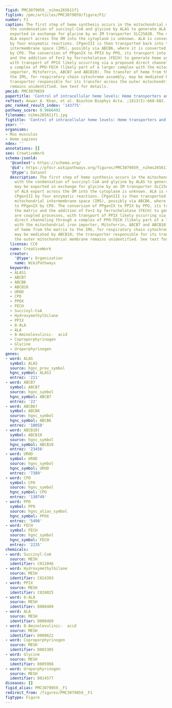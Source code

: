 ```yaml
---
figid: PMC3079059__nihms265611f1
figlink: /pmc/articles/PMC3079059/figure/F1/
number: F1
caption: The first step of heme synthesis occurs in the mitochondrial matrix with
  the condensation of succinyl-CoA and glycine by ALAS to generate ALA. ALA may be
  exported in exchange for glycine by an IM transporter SLC25A38. The mechanism of
  ALA export across the OM into the cytoplasm is unknown. ALA is converted to CPgenIII
  by four enzymatic reactions. CPgenIII is then transported back into the mitochondrial
  intermembrane space (IMS), possibly via ABCB6, where it is converted to PPgenIX
  by CPO. The conversion of PPgenIX to PPIX by PPO, its transport into the matrix
  and the addition of Fe+2 by ferrochelatase (FECH) to generate heme are coupled processes,
  with transport of PPIX likely occurring via a proposed direct channeling through
  a complex of PPO-FECH (likely part of a larger complex with the mitochondrial iron
  importer, Mitoferrin, ABCB7 and ABCB10). The transfer of heme from the matrix to
  the IMS, for respiratory chain cytochrome assembly, may be mediated by ABCB10; the
  transporter responsible for its transfer across the outer mitochondrial membrane
  remains unidentified. See text for details.
pmcid: PMC3079059
papertitle: 'Control of intracellular heme levels: Heme transporters and Heme oxygenases.'
reftext: Anwar A. Khan, et al. Biochim Biophys Acta. ;1813(5):668-682.
pmc_ranked_result_index: '143775'
pathway_score: 0.9666492
filename: nihms265611f1.jpg
figtitle: 'Control of intracellular heme levels: Heme transporters and Heme oxygenases'
year: ''
organisms:
- Mus musculus
- Homo sapiens
ndex: ''
annotations: []
seo: CreativeWork
schema-jsonld:
  '@context': https://schema.org/
  '@id': https://pfocr.wikipathways.org/figures/PMC3079059__nihms265611f1.html
  '@type': Dataset
  description: The first step of heme synthesis occurs in the mitochondrial matrix
    with the condensation of succinyl-CoA and glycine by ALAS to generate ALA. ALA
    may be exported in exchange for glycine by an IM transporter SLC25A38. The mechanism
    of ALA export across the OM into the cytoplasm is unknown. ALA is converted to
    CPgenIII by four enzymatic reactions. CPgenIII is then transported back into the
    mitochondrial intermembrane space (IMS), possibly via ABCB6, where it is converted
    to PPgenIX by CPO. The conversion of PPgenIX to PPIX by PPO, its transport into
    the matrix and the addition of Fe+2 by ferrochelatase (FECH) to generate heme
    are coupled processes, with transport of PPIX likely occurring via a proposed
    direct channeling through a complex of PPO-FECH (likely part of a larger complex
    with the mitochondrial iron importer, Mitoferrin, ABCB7 and ABCB10). The transfer
    of heme from the matrix to the IMS, for respiratory chain cytochrome assembly,
    may be mediated by ABCB10; the transporter responsible for its transfer across
    the outer mitochondrial membrane remains unidentified. See text for details.
  license: CC0
  name: CreativeWork
  creator:
    '@type': Organization
    name: WikiPathways
  keywords:
  - ALAS1
  - ABCB7
  - ABCB6
  - ABCB10
  - UROD
  - CPO
  - PPOX
  - FECH
  - Succinyl-CoA
  - Hydroxymethylbilane
  - PPIX
  - 8-ALA
  - ALA
  - 8-Aminolevulinic-  acid
  - Coproporphyrinogen
  - Glycine
  - Uroporphyrinogen
genes:
- word: ALAS
  symbol: ALAS
  source: hgnc_prev_symbol
  hgnc_symbol: ALAS1
  entrez: '211'
- word: ABCB7
  symbol: ABCB7
  source: hgnc_symbol
  hgnc_symbol: ABCB7
  entrez: '22'
- word: ABCB6?
  symbol: ABCB6
  source: hgnc_symbol
  hgnc_symbol: ABCB6
  entrez: '10058'
- word: ABCB10(
  symbol: ABCB10
  source: hgnc_symbol
  hgnc_symbol: ABCB10
  entrez: '23456'
- word: UROD
  symbol: UROD
  source: hgnc_symbol
  hgnc_symbol: UROD
  entrez: '7389'
- word: CPO
  symbol: CPO
  source: hgnc_symbol
  hgnc_symbol: CPO
  entrez: '130749'
- word: PPO
  symbol: PPO
  source: hgnc_alias_symbol
  hgnc_symbol: PPOX
  entrez: '5498'
- word: FECH
  symbol: FECH
  source: hgnc_symbol
  hgnc_symbol: FECH
  entrez: '2235'
chemicals:
- word: Succinyl-CoA
  source: MESH
  identifier: C012046
- word: Hydroxymethylbilane
  source: MESH
  identifier: C024393
- word: PPIX
  source: MESH
  identifier: C028025
- word: 8-ALA
  source: MESH
  identifier: D000409
- word: ALA
  source: MESH
  identifier: D000409
- word: 8-Aminolevulinic-  acid
  source: MESH
  identifier: D000622
- word: Coproporphyrinogen
  source: MESH
  identifier: D003305
- word: Glycine
  source: MESH
  identifier: D005998
- word: Uroporphyrinogen
  source: MESH
  identifier: D014577
diseases: []
figid_alias: PMC3079059__F1
redirect_from: /figures/PMC3079059__F1
figtype: Figure
---
```

